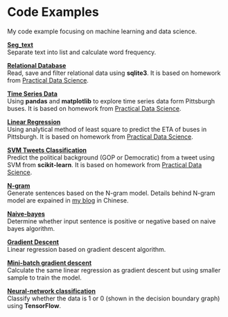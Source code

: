 # Code Examples
My code example focusing on machine learning and data science.

[**Seg_text**](https://github.com/iewaij/code-example/tree/master/Seg-text)  
Separate text into list and calculate word frequency.

[**Relational Database**](https://github.com/iewaij/code-examples/blob/master/Relational%20Database%20and%20Time%20Series%20Analysis/relational_data.ipynb)  
Read, save and filter relational data using **sqlite3**. It is based on homework from [Practical Data Science](http://www.datasciencecourse.org/assignments/).

[**Time Series Data**](https://github.com/iewaij/code-examples/blob/master/Relational%20Database%20and%20Time%20Series%20Analysis/time_series.ipynb)  
Using **pandas** and **matplotlib** to explore time series data form Pittsburgh buses. It is based on homework from [Practical Data Science](http://www.datasciencecourse.org/assignments/).

[**Linear Regression**](https://github.com/iewaij/code-examples/blob/master/Linear%20Regression/linear_regression.ipynb)  
Using analytical method of least square to predict the ETA of buses in Pittsburgh. It is based on homework from [Practical Data Science](http://www.datasciencecourse.org/assignments/).

[**SVM Tweets Classification**](https://github.com/iewaij/code-examples/blob/master/Tweets%20Classification/text_classification.ipynb)  
Predict the political background (GOP or Democratic) from a tweet using SVM from **scikit-learn**. It is based on homework from [Practical Data Science](http://www.datasciencecourse.org/assignments/).

[**N-gram**](https://github.com/iewaij/code-example/tree/master/N-gram/article_n-gram.ipynb)  
Generate sentences based on the N-gram model. Details behind N-gram model are expained in [my blog](http://lijiawei.cc/2017/03/14/N-gram/) in Chinese.

[**Naive-bayes**](https://github.com/iewaij/code-example/tree/master/Naive-bayes/Naive_Emo_Bayes.ipynb)  
Determine whether input sentence is positive or negative based on naive bayes algorithm.

[**Gradient Descent**](https://github.com/iewaij/code-example/blob/master/Gradient-descent/Gradient_Descent.ipynb)  
Linear regression based on gradient descent algorithm.

[**Mini-batch gradient descent**](https://github.com/iewaij/code-example/blob/master/Mini-batch-gradient-descent/mini_batch_gradient_descent.ipynb)  
Calculate the same linear regression as gradient descent but using smaller sample to train the model.

[**Neural-network classification**](https://github.com/iewaij/code-example/tree/master/Neural-network-classification)  
Classify whether the data is 1 or 0 (shown in the decision boundary graph) using **TensorFlow**.
